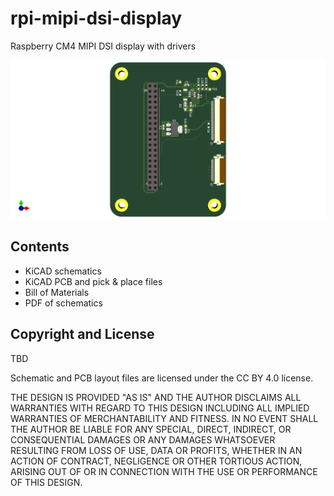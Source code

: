 # rpi-mipi-dsi-display
Raspberry CM4 MIPI DSI display with drivers

![](250319_pipad_display_bb_v02.png)

## Contents
- KiCAD schematics
- KiCAD PCB and pick & place files
- Bill of Materials
- PDF of schematics

## Copyright and License
TBD

Schematic and PCB layout files are licensed under the CC BY 4.0 license.

THE DESIGN IS PROVIDED "AS IS" AND THE AUTHOR DISCLAIMS ALL WARRANTIES WITH REGARD TO THIS DESIGN INCLUDING ALL IMPLIED WARRANTIES OF MERCHANTABILITY AND FITNESS. IN NO EVENT SHALL THE AUTHOR BE LIABLE FOR ANY SPECIAL, DIRECT, INDIRECT, OR CONSEQUENTIAL DAMAGES OR ANY DAMAGES WHATSOEVER RESULTING FROM LOSS OF USE, DATA OR PROFITS, WHETHER IN AN ACTION OF CONTRACT, NEGLIGENCE OR OTHER TORTIOUS ACTION, ARISING OUT OF OR IN CONNECTION WITH THE USE OR PERFORMANCE OF THIS DESIGN.
